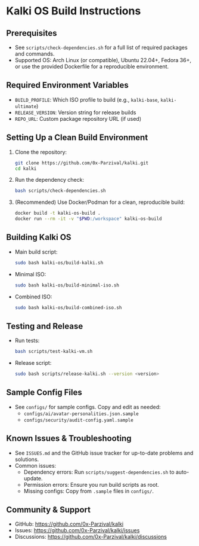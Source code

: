 # Kalki OS Build Instructions

## Prerequisites
- See `scripts/check-dependencies.sh` for a full list of required packages and commands.
- Supported OS: Arch Linux (or compatible), Ubuntu 22.04+, Fedora 36+, or use the provided Dockerfile for a reproducible environment.

## Required Environment Variables
- `BUILD_PROFILE`: Which ISO profile to build (e.g., `kalki-base`, `kalki-ultimate`)
- `RELEASE_VERSION`: Version string for release builds
- `REPO_URL`: Custom package repository URL (if used)

## Setting Up a Clean Build Environment
1. Clone the repository:
   ```bash
   git clone https://github.com/0x-Parzival/kalki.git
   cd kalki
   ```
2. Run the dependency check:
   ```bash
   bash scripts/check-dependencies.sh
   ```
3. (Recommended) Use Docker/Podman for a clean, reproducible build:
   ```bash
   docker build -t kalki-os-build .
   docker run --rm -it -v "$PWD:/workspace" kalki-os-build
   ```

## Building Kalki OS
- Main build script:
  ```bash
  sudo bash kalki-os/build-kalki.sh
  ```
- Minimal ISO:
  ```bash
  sudo bash kalki-os/build-minimal-iso.sh
  ```
- Combined ISO:
  ```bash
  sudo bash kalki-os/build-combined-iso.sh
  ```

## Testing and Release
- Run tests:
  ```bash
  bash scripts/test-kalki-vm.sh
  ```
- Release script:
  ```bash
  sudo bash scripts/release-kalki.sh --version <version>
  ```

## Sample Config Files
- See `configs/` for sample configs. Copy and edit as needed:
  - `configs/ai/avatar-personalities.json.sample`
  - `configs/security/audit-config.yaml.sample`

## Known Issues & Troubleshooting
- See `ISSUES.md` and the GitHub issue tracker for up-to-date problems and solutions.
- Common issues:
  - Dependency errors: Run `scripts/suggest-dependencies.sh` to auto-update.
  - Permission errors: Ensure you run build scripts as root.
  - Missing configs: Copy from `.sample` files in `configs/`.

## Community & Support
- GitHub: https://github.com/0x-Parzival/kalki
- Issues: https://github.com/0x-Parzival/kalki/issues
- Discussions: https://github.com/0x-Parzival/kalki/discussions 